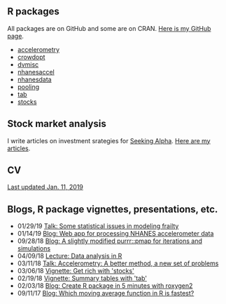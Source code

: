 ## R packages

All packages are on GitHub and some are on CRAN. [Here is my GitHub page](https://github.com/vandomed).

* [accelerometry](https://cran.r-project.org/web/packages/accelerometry/index.html) <br>
* [crowdopt](https://github.com/vandomed/crowdopt) <br>
* [dvmisc](https://cran.r-project.org/web/packages/dvmisc/index.html) <br>
* [nhanesaccel](https://github.com/vandomed/nhanesaccel) <br>
* [nhanesdata](https://github.com/vandomed/nhanesdata) <br>
* [pooling](https://cran.r-project.org/web/packages/pooling/index.html) <br>
* [tab](https://cran.r-project.org/web/packages/tab/index.html) <br>
* [stocks](https://cran.r-project.org/web/packages/stocks/index.html) <br>

## Stock market analysis

I write articles on investment srategies for [Seeking Alpha](https://seekingalpha.com/). [Here are my articles](https://seekingalpha.com/author/dane-van-domelen/articles#articles).

## CV

[Last updated Jan. 11, 2019](https://vandomed.github.io/dane_vandomelen_1_11_19.html)

## Blogs, R package vignettes, presentations, etc.

* 01/29/19 [Talk: Some statistical issues in modeling frailty](vandomed.github.io/eba_1_28_19.pdf) 
* 01/14/19 [Blog: Web app for processing NHANES accelerometer data](vandomed.github.io/process_nhanes_app.html) <br>
* 09/28/18 [Blog: A slightly modified purrr::pmap for iterations and simulations](https://vandomed.github.io/iterate_9_29_18.html) <br>
* 04/09/18 [Lecture: Data analysis in R](https://vandomed.github.io/analysis_lecture_2018.pdf) <br>
* 03/11/18 [Talk: Accelerometry: A better method, a new set of problems](https://sites.duke.edu/diss2017/files/2017/09/S3B_dane_slides.pdf) <br>
* 03/06/18 [Vignette: Get rich with 'stocks'](https://vandomed.github.io/stocks.html) <br>
* 02/19/18 [Vignette: Summary tables with 'tab'](https://vandomed.github.io/tab.html) <br>
* 02/03/18 [Blog: Create R package in 5 minutes with roxygen2](https://vandomed.github.io/build_rpackage.html) <br>
* 09/11/17 [Blog: Which moving average function in R is fastest?](https://vandomed.github.io/moving_averages.html)
